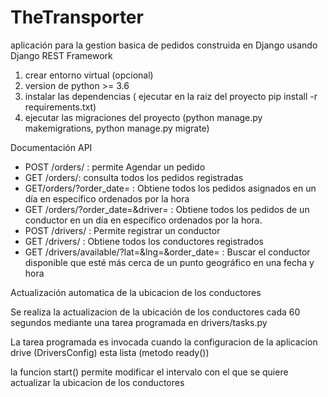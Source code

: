 # TheTransporter

aplicación para la gestion basica de pedidos construida en Django usando Django REST Framework


1. crear entorno virtual (opcional)
2. version de python >= 3.6
3. instalar las dependencias ( ejecutar en la raiz del proyecto pip install -r requirements.txt)
4. ejecutar las migraciones del proyecto (python manage.py makemigrations, python manage.py migrate)


Documentación API

* POST /orders/ : permite Agendar un pedido
* GET /orders/: consulta todos los pedidos registradas
* GET/orders/?order_date= : Obtiene todos los pedidos asignados en un día en específico ordenados por la hora
* GET /orders/?order_date=&driver= : Obtiene todos los pedidos de un conductor en un día en específico ordenados por la hora.
* POST /drivers/ : Permite registrar un conductor
* GET /drivers/ : Obtiene todos los conductores registrados
* GET /drivers/available/?lat=&lng=&order_date= : Buscar el conductor disponible que esté más cerca de un punto geográfico en una fecha y hora


Actualización automatica de la ubicacion de los conductores

Se realiza la actualizacion de la ubicación de los conductores cada 60 segundos mediante una tarea programada en drivers/tasks.py

La tarea programada es invocada cuando la configuracion de la aplicacion drive (DriversConfig) esta lista (metodo ready())

la funcion start() permite modificar el intervalo con el que se quiere actualizar la ubicacion de los conductores

